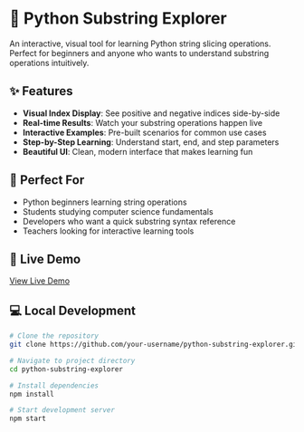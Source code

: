 # 🐍 Python Substring Explorer

An interactive, visual tool for learning Python string slicing operations. Perfect for beginners and anyone who wants to understand substring operations intuitively.

## ✨ Features

- **Visual Index Display**: See positive and negative indices side-by-side
- **Real-time Results**: Watch your substring operations happen live
- **Interactive Examples**: Pre-built scenarios for common use cases
- **Step-by-Step Learning**: Understand start, end, and step parameters
- **Beautiful UI**: Clean, modern interface that makes learning fun

## 🎯 Perfect For

- Python beginners learning string operations
- Students studying computer science fundamentals
- Developers who want a quick substring syntax reference
- Teachers looking for interactive learning tools

## 🚀 Live Demo

[View Live Demo](https://lukagogilashvili.io/python-substring-explorer)

## 💻 Local Development

```bash
# Clone the repository
git clone https://github.com/your-username/python-substring-explorer.git

# Navigate to project directory
cd python-substring-explorer

# Install dependencies
npm install

# Start development server
npm start